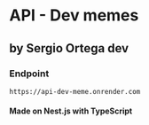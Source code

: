 # API - Dev memes

## by Sergio Ortega dev

### Endpoint

```
https://api-dev-meme.onrender.com
```

#### Made on Nest.js with TypeScript
